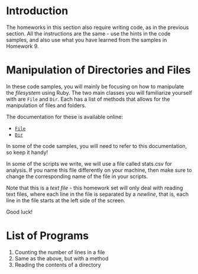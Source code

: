 # Introduction

The homeworks in this section also require writing code, as in the previous section. All the instructions are the same - use the hints in the code samples, and also use what you have learned from the samples in Homework 9.

# Manipulation of Directories and Files 

In these code samples, you will mainly be focusing on how to manipulate the _filesystem_ using Ruby. The two main classes you will familiarize yourself with are `File` and `Dir`. Each has a list of methods that allows for the manipulation of files and folders.

The documentation for these is available online:

* [`File`](http://www.ruby-doc.org/core-2.1.2/File.html)
* [`Dir`](http://www.ruby-doc.org/core-2.1.2/Dir.html)

In some of the code samples, you will need to refer to this documentation, so keep it handy!

In some of the scripts we write, we will use a file called stats.csv for
analysis. If you name this file differently on your machine, then make
sure to change the corresponding name of the file in your scripts.

Note that this is a _text file_ - this homework set will only deal with reading text files, where each line in the file is separated by a _newline_, that is, each line in the file starts at the left side of the screen.

Good luck!

# List of Programs

1. Counting the number of lines in a file 
1. Same as the above, but with a method
1. Reading the contents of a directory
